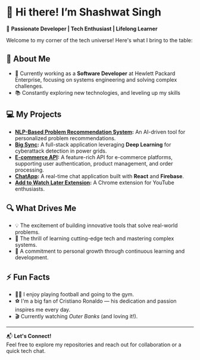 # 👋 Hi there! I’m Shashwat Singh  

🚀 **Passionate Developer | Tech Enthusiast | Lifelong Learner**

Welcome to my corner of the tech universe! Here's what I bring to the table:

## 🌟 **About Me**
- 🔧 Currently working as a **Software Developer** at Hewlett Packard Enterprise, focusing on systems engineering and solving complex challenges.
- 📚 Constantly exploring new technologies, and leveling up my skills

## 💻 **My Projects**
- **[NLP-Based Problem Recommendation System](#):** An AI-driven tool for personalized problem recommendations.  
- **[Big Sync](#):** A full-stack application leveraging **Deep Learning** for cyberattack detection in power grids.  
- **[E-commerce API](#):** A feature-rich API for e-commerce platforms, supporting user authentication, product management, and order processing.  
- **[ChatApp](#):** A real-time chat application built with **React** and **Firebase**.  
- **[Add to Watch Later Extension](#):** A Chrome extension for YouTube enthusiasts.

## 🔍 **What Drives Me**
- 💡 The excitement of building innovative tools that solve real-world problems.
- 🧠 The thrill of learning cutting-edge tech and mastering complex systems.  
- 🎯 A commitment to personal growth through continuous learning and development.

## ⚡ **Fun Facts**
- 🏃‍♂️ I enjoy playing football and going to the gym.  
- ⚽ I'm a big fan of Cristiano Ronaldo — his dedication and passion inspires me every day.  
- 🎬 Currently watching *Outer Banks* (and loving it!).

---

📬 **Let's Connect!**  
Feel free to explore my repositories and reach out for collaboration or a quick tech chat.

